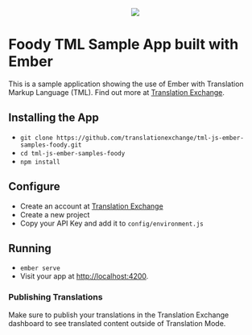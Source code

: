 <p align="center">
  <img src="https://avatars0.githubusercontent.com/u/1316274?v=3&s=200">
</p>

# Foody TML Sample App built with Ember

This is a sample application showing the use of Ember with Translation Markup Language (TML).
Find out more at [Translation Exchange](https://translationexchange.com).

## Installing the App

* `git clone https://github.com/translationexchange/tml-js-ember-samples-foody.git`
* `cd tml-js-ember-samples-foody`
* `npm install`

## Configure

* Create an account at [Translation Exchange](https://translationexchange.com)
* Create a new project
* Copy your API Key and add it to `config/environment.js`

## Running

* `ember serve`
* Visit your app at [http://localhost:4200](http://localhost:4200).

### Publishing Translations

Make sure to publish your translations in the Translation Exchange dashboard to see translated content outside of Translation Mode.
